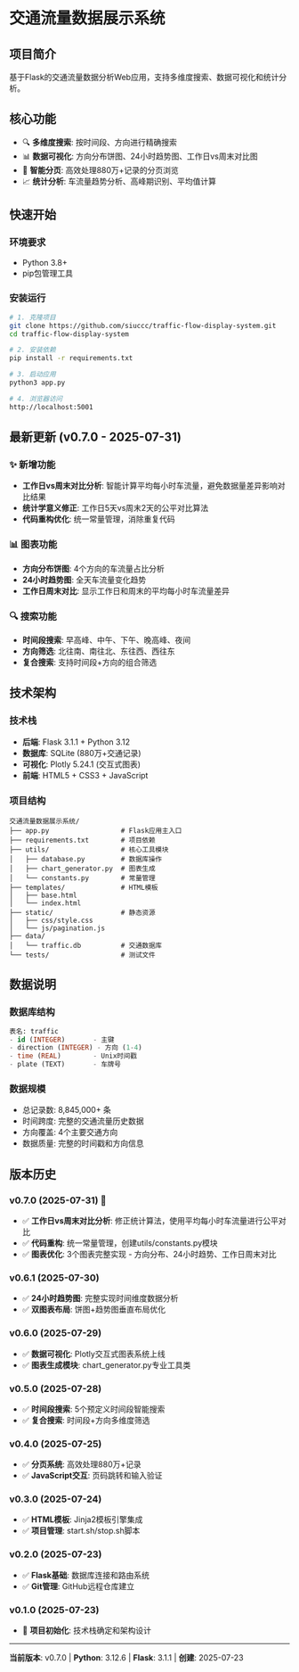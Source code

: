 # 交通流量数据展示系统

## 项目简介
基于Flask的交通流量数据分析Web应用，支持多维度搜索、数据可视化和统计分析。

## 核心功能
- 🔍 **多维度搜索**: 按时间段、方向进行精确搜索
- 📊 **数据可视化**: 方向分布饼图、24小时趋势图、工作日vs周末对比图  
- 📄 **智能分页**: 高效处理880万+记录的分页浏览
- 📈 **统计分析**: 车流量趋势分析、高峰期识别、平均值计算

## 快速开始

### 环境要求
- Python 3.8+
- pip包管理工具

### 安装运行
```bash
# 1. 克隆项目
git clone https://github.com/siuccc/traffic-flow-display-system.git
cd traffic-flow-display-system

# 2. 安装依赖
pip install -r requirements.txt

# 3. 启动应用
python3 app.py

# 4. 浏览器访问
http://localhost:5001
```

## 最新更新 (v0.7.0 - 2025-07-31)

### ✨ 新增功能
- **工作日vs周末对比分析**: 智能计算平均每小时车流量，避免数据量差异影响对比结果
- **统计学意义修正**: 工作日5天vs周末2天的公平对比算法
- **代码重构优化**: 统一常量管理，消除重复代码

### 📊 图表功能
- **方向分布饼图**: 4个方向的车流量占比分析
- **24小时趋势图**: 全天车流量变化趋势
- **工作日周末对比**: 显示工作日和周末的平均每小时车流量差异

### 🔍 搜索功能  
- **时间段搜索**: 早高峰、中午、下午、晚高峰、夜间
- **方向筛选**: 北往南、南往北、东往西、西往东
- **复合搜索**: 支持时间段+方向的组合筛选

## 技术架构

### 技术栈
- **后端**: Flask 3.1.1 + Python 3.12
- **数据库**: SQLite (880万+交通记录)
- **可视化**: Plotly 5.24.1 (交互式图表)
- **前端**: HTML5 + CSS3 + JavaScript

### 项目结构
```
交通流量数据展示系统/
├── app.py                  # Flask应用主入口
├── requirements.txt        # 项目依赖
├── utils/                  # 核心工具模块
│   ├── database.py         # 数据库操作
│   ├── chart_generator.py  # 图表生成  
│   └── constants.py        # 常量管理
├── templates/              # HTML模板
│   ├── base.html          
│   └── index.html         
├── static/                 # 静态资源
│   ├── css/style.css      
│   └── js/pagination.js   
├── data/                   
│   └── traffic.db          # 交通数据库
└── tests/                  # 测试文件
```

## 数据说明

### 数据库结构
```sql
表名: traffic
- id (INTEGER)       - 主键
- direction (INTEGER) - 方向 (1-4)
- time (REAL)        - Unix时间戳  
- plate (TEXT)       - 车牌号
```

### 数据规模
- 总记录数: 8,845,000+ 条
- 时间跨度: 完整的交通流量历史数据
- 方向覆盖: 4个主要交通方向
- 数据质量: 完整的时间戳和方向信息

## 版本历史

### v0.7.0 (2025-07-31) 🎯
- ✅ **工作日vs周末对比分析**: 修正统计算法，使用平均每小时车流量进行公平对比
- ✅ **代码重构**: 统一常量管理，创建utils/constants.py模块
- ✅ **图表优化**: 3个图表完整实现 - 方向分布、24小时趋势、工作日周末对比

### v0.6.1 (2025-07-30) 
- ✅ **24小时趋势图**: 完整实现时间维度数据分析
- ✅ **双图表布局**: 饼图+趋势图垂直布局优化

### v0.6.0 (2025-07-29)
- ✅ **数据可视化**: Plotly交互式图表系统上线
- ✅ **图表生成模块**: chart_generator.py专业工具类

### v0.5.0 (2025-07-28) 
- ✅ **时间段搜索**: 5个预定义时间段智能搜索
- ✅ **复合搜索**: 时间段+方向多维度筛选

### v0.4.0 (2025-07-25)
- ✅ **分页系统**: 高效处理880万+记录
- ✅ **JavaScript交互**: 页码跳转和输入验证

### v0.3.0 (2025-07-24)
- ✅ **HTML模板**: Jinja2模板引擎集成
- ✅ **项目管理**: start.sh/stop.sh脚本

### v0.2.0 (2025-07-23)  
- ✅ **Flask基础**: 数据库连接和路由系统
- ✅ **Git管理**: GitHub远程仓库建立

### v0.1.0 (2025-07-23)
- 🎉 **项目初始化**: 技术栈确定和架构设计

---

**当前版本**: v0.7.0 | **Python**: 3.12.6 | **Flask**: 3.1.1 | **创建**: 2025-07-23


